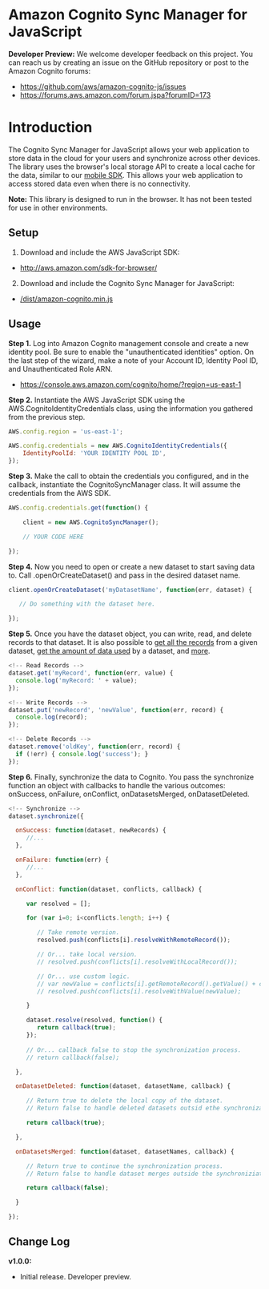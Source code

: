 ﻿# Amazon Cognito Sync Manager for JavaScript

**Developer Preview:** We welcome developer feedback on this project. You can reach us by creating an issue on the GitHub repository or post to the Amazon Cognito forums:

* https://github.com/aws/amazon-cognito-js/issues
* https://forums.aws.amazon.com/forum.jspa?forumID=173

Introduction
============

The Cognito Sync Manager for JavaScript allows your web application to store data in the cloud for your users and
synchronize across other devices. The library uses the browser's local storage API to create a local cache for the
data, similar to our [mobile SDK](http://aws.amazon.com/mobile/sdk/). This allows your web application to access stored data even when there is no
connectivity.

**Note:** This library is designed to run in the browser. It has not been tested for use in other environments.

## Setup

1. Download and include the AWS JavaScript SDK:
  * http://aws.amazon.com/sdk-for-browser/

2. Download and include the Cognito Sync Manager for JavaScript:
  * [/dist/amazon-cognito.min.js](https://github.com/aws/amazon-cognito-js/blob/master/dist/amazon-cognito.min.js)

## Usage

**Step 1.** Log into Amazon Cognito management console and create a new identity pool. Be sure to enable the "unauthenticated
identities" option. On the last step of the wizard, make a note of your Account ID, Identity Pool ID, and
Unauthenticated Role ARN.

* https://console.aws.amazon.com/cognito/home/?region=us-east-1

**Step 2.** Instantiate the AWS JavaScript SDK using the AWS.CognitoIdentityCredentials class, using the information you
gathered from the previous step.

```javascript
AWS.config.region = 'us-east-1';

AWS.config.credentials = new AWS.CognitoIdentityCredentials({
    IdentityPoolId: 'YOUR IDENTITY POOL ID',
});
```

**Step 3.** Make the call to obtain the credentials you configured, and in the callback, instantiate the CognitoSyncManager
class. It will assume the credentials from the AWS SDK.

```javascript
AWS.config.credentials.get(function() {

    client = new AWS.CognitoSyncManager();

    // YOUR CODE HERE

});
```

**Step 4.** Now you need to open or create a new dataset to start saving data to. Call .openOrCreateDataset() and pass in the
desired dataset name.

```javascript
client.openOrCreateDataset('myDatasetName', function(err, dataset) {

   // Do something with the dataset here.

});
```

**Step 5.** Once you have the dataset object, you can write, read, and delete records to that dataset. It is also possible to [get all the records](https://github.com/raptortech-js/amazon-cognito-js/blob/master/src/CognitoSyncDataset.js#L93) from a given dataset, [get the amount of data used](https://github.com/raptortech-js/amazon-cognito-js/blob/master/src/CognitoSyncDataset.js#L102) by a dataset, and [more](https://github.com/raptortech-js/amazon-cognito-js/blob/master/src/CognitoSyncDataset.js).

```javascript
<!-- Read Records -->
dataset.get('myRecord', function(err, value) {
  console.log('myRecord: ' + value);
});

<!-- Write Records -->
dataset.put('newRecord', 'newValue', function(err, record) {
  console.log(record);
});

<!-- Delete Records -->
dataset.remove('oldKey', function(err, record) {
  if (!err) { console.log('success'); }
});
```

**Step 6.** Finally, synchronize the data to Cognito. You pass the synchronize function an object with callbacks to handle the
various outcomes: onSuccess, onFailure, onConflict, onDatasetsMerged, onDatasetDeleted.

```javascript
<!-- Synchronize -->
dataset.synchronize({

  onSuccess: function(dataset, newRecords) {
     //...
  },

  onFailure: function(err) {
     //...
  },

  onConflict: function(dataset, conflicts, callback) {

     var resolved = [];

     for (var i=0; i<conflicts.length; i++) {

        // Take remote version.
        resolved.push(conflicts[i].resolveWithRemoteRecord());

        // Or... take local version.
        // resolved.push(conflicts[i].resolveWithLocalRecord());

        // Or... use custom logic.
        // var newValue = conflicts[i].getRemoteRecord().getValue() + conflicts[i].getLocalRecord().getValue();
        // resolved.push(conflicts[i].resolveWithValue(newValue);

     }

     dataset.resolve(resolved, function() {
        return callback(true);
     });
     
     // Or... callback false to stop the synchronization process.
     // return callback(false);

  },

  onDatasetDeleted: function(dataset, datasetName, callback) {

     // Return true to delete the local copy of the dataset.
     // Return false to handle deleted datasets outsid ethe synchronization callback.

     return callback(true);

  },

  onDatasetsMerged: function(dataset, datasetNames, callback) {

     // Return true to continue the synchronization process.
     // Return false to handle dataset merges outside the synchroniziation callback.

     return callback(false);

  }

});
```

## Change Log

**v1.0.0:**
* Initial release. Developer preview.
